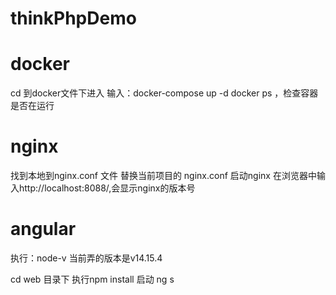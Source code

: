 # thinkPhpDemo

# docker
cd 到docker文件下进入
输入：docker-compose up -d
docker ps ，检查容器是否在运行

# nginx
找到本地到nginx.conf 文件 替换当前项目的 nginx.conf
启动nginx
在浏览器中输入http://localhost:8088/,会显示nginx的版本号

# angular 
执行：node-v
当前弄的版本是v14.15.4

cd web 目录下
执行npm install
启动 ng s


